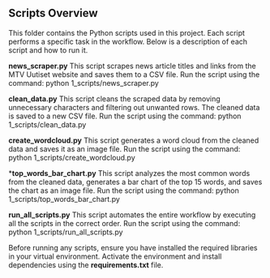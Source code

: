 ## Scripts Overview

This folder contains the Python scripts used in this project. Each script performs a specific task in the workflow. Below is a description of each script and how to run it.

**news_scraper.py**
This script scrapes news article titles and links from the MTV Uutiset website and saves them to a CSV file.
Run the script using the command:
python 1_scripts/news_scraper.py

**clean_data.py**
This script cleans the scraped data by removing unnecessary characters and filtering out unwanted rows. The cleaned data is saved to a new CSV file.
Run the script using the command:
python 1_scripts/clean_data.py

**create_wordcloud.py**
This script generates a word cloud from the cleaned data and saves it as an image file.
Run the script using the command:
python 1_scripts/create_wordcloud.py

***top_words_bar_chart.py**
This script analyzes the most common words from the cleaned data, generates a bar chart of the top 15 words, and saves the chart as an image file.
Run the script using the command:
python 1_scripts/top_words_bar_chart.py

**run_all_scripts.py**
This script automates the entire workflow by executing all the scripts in the correct order.
Run the script using the command:
python 1_scripts/run_all_scripts.py

Before running any scripts, ensure you have installed the required libraries in your virtual environment. Activate the environment and install dependencies using the **requirements.txt** file.